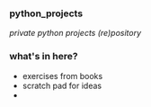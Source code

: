 ### python_projects
*private python projects (re)pository*


### what's in here?
- exercises from books
- scratch pad for ideas
- 

